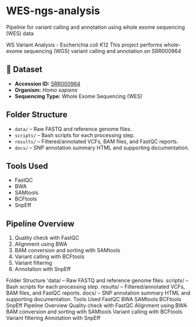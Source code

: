 # WES-ngs-analysis
Pipeline for variant calling and annotation using whole exome sequencing (WES) data


WS Variant Analysis - Escherichia coli K12
This project performs whole-exome  sequencing (WGS) variant calling and annotation on SRR000964

## 📌 Dataset
- **Accession ID:** [SRR000964](https://trace.ncbi.nlm.nih.gov/Traces/sra/?run=SRR000964)  
- **Organism:** *Homo sapiens*  
- **Sequencing Type:** Whole Exome Sequencing (WES)

## Folder Structure

- `data/` – Raw FASTQ and reference genome files.
- `scripts/` – Bash scripts for each processing step.
- `results/` – Filtered/annotated VCFs, BAM files, and FastQC reports.
- `docs/` – SNP annotation summary HTML and supporting documentation.

## Tools Used
- FastQC
- BWA
- SAMtools
- BCFtools
- SnpEff

## Pipeline Overview

1. Quality check with FastQC
2. Alignment using BWA
3. BAM conversion and sorting with SAMtools
4. Variant calling with BCFtools
5. Variant filtering
6. Annotation with SnpEff


Folder Structure
'data/ – Raw FASTQ and reference genome files.
scripts/ – Bash scripts for each processing step.
results/ – Filtered/annotated VCFs, BAM files, and FastQC reports.
docs/ – SNP annotation summary HTML and supporting documentation.
Tools Used
FastQC
BWA
SAMtools
BCFtools
SnpEff
Pipeline Overview
Quality check with FastQC
Alignment using BWA
BAM conversion and sorting with SAMtools
Variant calling with BCFtools
Variant filtering
Annotation with SnpEff
